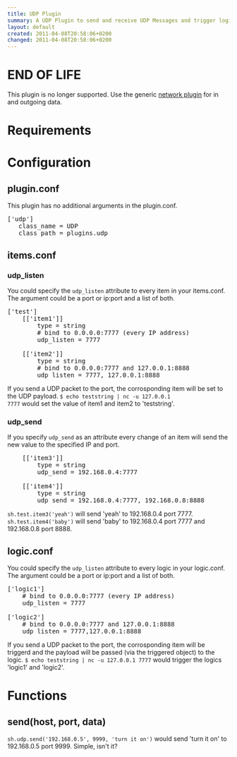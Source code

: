 ```yaml
---
title: UDP Plugin
summary: A UDP Plugin to send and receive UDP Messages and trigger logics.
layout: default
created: 2011-04-08T20:58:06+0200
changed: 2011-04-08T20:58:06+0200
---
```



END OF LIFE
===========

This plugin is no longer supported. Use the generic [network plugin](../network/) for in and outgoing data.


Requirements
============

Configuration
=============
plugin.conf
-----------
This plugin has no additional arguments in the plugin.conf.
<pre>
['udp']
   class_name = UDP
   class_path = plugins.udp
</pre>

items.conf
--------------

### udp_listen
You could specify the `udp_listen` attribute to every item in your items.conf. The argument could be a port or ip:port and a list of both.
<pre>
['test']
    [['item1']]
        type = string
        # bind to 0.0.0.0:7777 (every IP address)
        udp_listen = 7777

    [['item2']]
        type = string
        # bind to 0.0.0.0:7777 and 127.0.0.1:8888
        udp_listen = 7777, 127.0.0.1:8888
</pre>
If you send a UDP packet to the port, the corrosponding item will be set to the UDP payload.
<code>$ echo teststring | nc -u 127.0.0.1 7777</code> would set the value of item1 and item2 to 'teststring'.

### udp_send
If you specify `udp_send` as an attribute every change of an item will send the new value to the specified IP and port.
<pre>
    [['item3']]
        type = string
        udp_send = 192.168.0.4:7777

    [['item4']]
        type = string
        udp_send = 192.168.0.4:7777, 192.168.0.8:8888
</pre>

<code>sh.test.item3('yeah')</code> will send 'yeah' to 192.168.0.4 port 7777.
<code>sh.test.item4('baby')</code> will send 'baby' to 192.168.0.4 port 7777 and 192.168.0.8 port 8888.

logic.conf
----------
You could specify the `udp_listen` attribute to every logic in your logic.conf. The argument could be a port or ip:port and a list of both.
<pre>
['logic1']
    # bind to 0.0.0.0:7777 (every IP address)
    udp_listen = 7777

['logic2']
    # bind to 0.0.0.0:7777 and 127.0.0.1:8888
    udp_listen = 7777,127.0.0.1:8888
</pre>
If you send a UDP packet to the port, the corrosponding item will be triggerd and the payload will be passed (via the triggered object) to the logic.
<code>$ echo teststring | nc -u 127.0.0.1 7777</code> would trigger the logics 'logic1' and 'logic2'.

Functions
=========

send(host, port, data)
----------------------
<code>sh.udp.send('192.168.0.5', 9999, 'turn it on')</code> would send 'turn it on' to 192.168.0.5 port 9999. Simple, isn't it?

